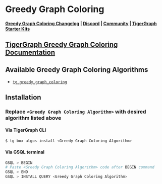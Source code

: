 
# Greedy Graph Coloring

#### [Greedy Graph Coloring Changelog](https://github.com/tigergraph/gsql-graph-algorithms/blob/master/algorithms/Classification/greedy_graph_coloring/CHANGELOG.md) | [Discord](https://discord.gg/vFbmPyvJJN) | [Community](https://community.tigergraph.com) | [TigerGraph Starter Kits](https://github.com/zrougamed/TigerGraph-Starter-Kits-Parser)

## [TigerGraph Greedy Graph Coloring Documentation](https://docs.tigergraph.com/graph-ml/current/classification-algorithms/greedy-graph-coloring)

## Available Greedy Graph Coloring Algorithms 

* [`tg_greedy_graph_coloring`](https://github.com/tigergraph/gsql-graph-algorithms/blob/master/algorithms/Classification/greedy_graph_coloring/tg_greedy_graph_coloring.gsql)

## Installation 

### Replace `<Greedy Graph Coloring Algorithm>` with desired algorithm listed above 

#### Via TigerGraph CLI

```bash
$ tg box algos install <Greedy Graph Coloring Algorithm>
```

#### Via GSQL terminal

```bash
GSQL > BEGIN
# Paste <Greedy Graph Coloring Algorithm> code after BEGIN command
GSQL > END 
GSQL > INSTALL QUERY <Greedy Graph Coloring Algorithm>
```
